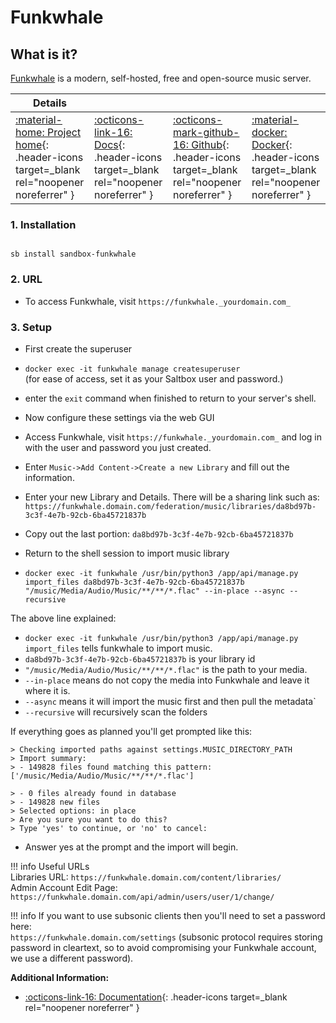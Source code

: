 # Funkwhale

## What is it?

[Funkwhale](https://funkwhale.audio/) is a modern, self-hosted, free and open-source music server.

| Details     |             |             |             |
|-------------|-------------|-------------|-------------|
| [:material-home: Project home](https://funkwhale.audio/){: .header-icons target=_blank rel="noopener noreferrer" } | [:octicons-link-16: Docs](https://docs.funkwhale.audio/){: .header-icons target=_blank rel="noopener noreferrer" } | [:octicons-mark-github-16: Github](https://dev.funkwhale.audio/funkwhale){: .header-icons target=_blank rel="noopener noreferrer" } | [:material-docker: Docker](https://hub.docker.com/r/funkwhale/all-in-one){: .header-icons target=_blank rel="noopener noreferrer" }|

### 1. Installation

``` shell

sb install sandbox-funkwhale

```

### 2. URL

- To access Funkwhale, visit `https://funkwhale._yourdomain.com_`

### 3. Setup

- First create the superuser

- `docker exec -it funkwhale manage createsuperuser` <br />
   (for ease of access, set it as your Saltbox user and password.)
- enter the `exit` command when finished to return to your server's shell.

- Now configure these settings via the web GUI

- Access Funkwhale, visit `https://funkwhale._yourdomain.com_` and log in with the user and password you just created.
- Enter `Music->Add Content->Create a new Library` and fill out the information.
- Enter your new Library and Details. There will be a sharing link such as:
  `https://funkwhale.domain.com/federation/music/libraries/da8bd97b-3c3f-4e7b-92cb-6ba45721837b`
- Copy out the last portion: `da8bd97b-3c3f-4e7b-92cb-6ba45721837b`

- Return to the shell session to import music library

- `docker exec -it funkwhale /usr/bin/python3 /app/api/manage.py import_files da8bd97b-3c3f-4e7b-92cb-6ba45721837b "/music/Media/Audio/Music/**/**/*.flac" --in-place --async --recursive`

The above line explained:

- `docker exec -it funkwhale /usr/bin/python3 /app/api/manage.py import_files` tells funkwhale to import music.
- `da8bd97b-3c3f-4e7b-92cb-6ba45721837b` is your library id
- `"/music/Media/Audio/Music/**/**/*.flac"` is the path to your media.
- `--in-place` means do not copy the media into Funkwhale and leave it where it is.
- `--async` means it will import the music first and then pull the metadata`
- `--recursive` will recursively scan the folders

If everything goes as planned you'll get prompted like this:

``` { .shell }
> Checking imported paths against settings.MUSIC_DIRECTORY_PATH
> Import summary:
> - 149828 files found matching this pattern: ['/music/Media/Audio/Music/**/**/*.flac']

> - 0 files already found in database
> - 149828 new files
> Selected options: in place
> Are you sure you want to do this?
> Type 'yes' to continue, or 'no' to cancel:

```

- Answer yes at the prompt and the import will begin.

!!! info
    Useful URLs <br />
    Libraries URL: `https://funkwhale.domain.com/content/libraries/` <br />
    Admin Account Edit Page: `https://funkwhale.domain.com/api/admin/users/user/1/change/` <br />

!!! info
    If you want to use subsonic clients then you'll need to set a password here:  <br />
    `https://funkwhale.domain.com/settings`
    (subsonic protocol requires storing password in cleartext, so to avoid compromising your Funkwhale account, we use a different password).

**Additional Information:**

- [:octicons-link-16: Documentation](https://docs.funkwhale.audio/){: .header-icons target=_blank rel="noopener noreferrer" }
